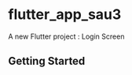 # flutter_app_sau3

A new Flutter project : Login Screen

## Getting Started

<imc src=https://user-images.githubusercontent.com/89621808/137561978-4bf984c4-0b74-4aaf-a0e9-31999b3c6c7f.png width="150">


<imc src=https://user-images.githubusercontent.com/89621808/137561986-0f691808-be38-4d85-87a4-7a0917be606a.png width="150">


<imc src=https://user-images.githubusercontent.com/89621808/137561989-9efbf56a-f2a0-4f8e-8db7-1b5d2b9d5719.png width="150">





